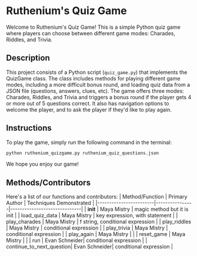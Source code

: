 # Ruthenium's Quiz Game

Welcome to Ruthenium's Quiz Game! This is a simple Python quiz game where players can choose between different game modes: Charades, Riddles, and Trivia.

## Description

This project consists of a Python script (`quiz_game.py`) that implements the QuizGame class. The class includes methods for playing different game modes, including a more difficult bonus round, and loading quiz data from a JSON file (questions, answers, clues, etc). The game offers three modes: Charades, Riddles, and Trivia and triggers a bonus round if the player gets 4 or more out of 5 questions correct. It also has navigation options to welcome the player, and to ask the player if they'd like to play again.

## Instructions

To play the game, simply run the following command in the terminal:

```bash
python ruthenium_quizgame.py ruthenium_quiz_questions.json
```

We hope you enjoy our game!

## Methods/Contributors
Here's a list of our functions and contributors:
| Method/Function        | Primary Author | Techniques Demonstrated      |
|------------------------|----------------|------------------------------|
| __init__               | Maya Mistry   | magic method but it is init |
| load_quiz_data         | Maya Mistry   | key expression, with statement |
| play_charades          | Maya Mistry   | f string, conditional expression |
| play_riddles           | Maya Mistry   | conditional expression       |
| play_trivia            | Maya Mistry   | conditional expression       |
| play_again             | Maya Mistry   |                              |
| reset_game             | Maya Mistry   |                              |
| run                    | Evan Schneider| conditional expression       |
| continue_to_next_question| Evan Schneider| conditional expression       |
